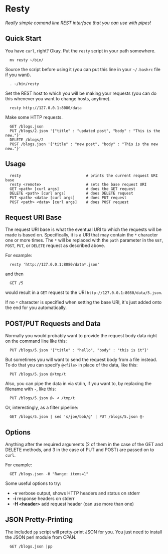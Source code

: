 Resty
=====

_Really simple comand line REST interface that you can use with pipes!_

Quick Start
-----------

You have `curl`, right? Okay. Put the `resty` script in your path somewhere.

      mv resty ~/bin/

Source the script before using it (you can put this line in your
`~/.bashrc` file if you want).

      . ~/bin/resty

Set the REST host to which you will be making your requests (you
can do this whenever you want to change hosts, anytime).

      resty http://127.0.0.1:8080/data

Make some HTTP requests.

      GET /blogs.json
      PUT /blogs/2.json '{"title" : "updated post", "body" : "This is the new."}'
      DELETE /blogs/2
      POST /blogs.json '{"title" : "new post", "body" : "This is the new new."}'

Usage
-----

      resty                             # prints the current request URI base
      resty <remote>                    # sets the base request URI
      GET <path> [curl args]            # does the GET request 
      DELETE <path> [curl args]         # does DELETE request 
      PUT <path> <data> [curl args]     # does PUT request
      POST <path> <data> [curl args]    # does POST request

Request URI Base
----------------

The request URI base is what the eventual URI to which the requests will be
made is based on. Specifically, it is a URI that may contain the `*` character
one or more times. The `*` will be replaced with the `path` parameter in the
`GET`, `POST`, `PUT`, or `DELETE` request as described above.

For example:

      resty 'http://127.0.0.1:8080/data*.json'

and then

      GET /5

would result in a `GET` request to the URI `http://127.0.0.1:8080/data/5.json`.

If no `*` character is specified when setting the base URI, it's just added
onto the end for you automatically.

POST/PUT Requests and Data
--------------------------

Normally you would probably want to provide the request body data right on
the command line like this:

      PUT /blogs/5.json '{"title" : "hello", "body" : "this is it"}'

But sometimes you will want to send the request body from a file instead. To
do that you can specify `@<file>` in place of the data, like this:

      PUT /blogs/5.json @/tmp/t

Also, you can pipe the data in via stdin, if you want to, by replacing the
filename with `-`, like this:

      PUT /blogs/5.json @- < /tmp/t

Or, interestingly, as a filter pipeline:

      GET /blogs/5.json | sed 's/joe/bob/g' | PUT /blogs/5.json @-

Options
-------

Anything after the required arguments (2 of them in the case of the GET and
DELETE methods, and 3 in the case of PUT and POST) are passed on to `curl`.

For example:

      GET /blogs.json -H "Range: items=1"

Some useful options to try:

  * **-v** verbose output, shows HTTP headers and status on stderr
  * **-i** response headers on stderr
  * **-H \<header\>** add request header (can use more than one)

JSON Pretty-Printing
--------------------

The included `pp` script will pretty-print JSON for you. You just need to
install the JSON perl module from CPAN.

      GET /blogs.json |pp
